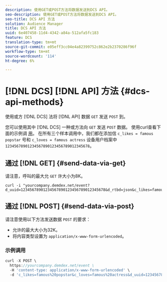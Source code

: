 ```yaml
---
description: 使用GET或POST方法将数据发送到DCS API。
seo-description: 使用GET或POST方法将数据发送到DCS API。
seo-title: DCS API 方法
solution: Audience Manager
title: DCS API 方法
uuid: 6e407458-11d4-4342-a84a-512afa5fc183
feature: DCS
translation-type: tm+mt
source-git-commit: e05eff3cc04e4a82399752c862e2b2370286f96f
workflow-type: tm+mt
source-wordcount: '114'
ht-degree: 6%

---
```



# [!DNL DCS] [!DNL API] 方法 {#dcs-api-methods}

使用或方 [!DNL DCS] 法将 [!DNL API] 数据 `GET` 发送 `POST` 到。

您可以使用其中 [!DNL DCS] 一种或方法向 `GET` 发送 `POST` 数据。 使用curl查看下面的示例调 [用](https://curl.haxx.se/)。 在所有三个样本调用中，我们都在添加信 `c_likes = famous popstar` 号和 `c_loves = famous actress` 设备用户档案中 `12345678901234567890123456789012345678`。

## 通过 [!DNL GET] {#send-data-via-get}

请注意，呼叫的最大允 `GET` 许大小为8K。

```
curl -i "yourcompany.demdex.net/event?d_uuid=12345678901234567890123456789012345678&d_rtbd=json&c_likes=famous%20popstar&c_loves=famous%20actress"
```

## 通过 [!DNL POST] {#send-data-via-post}

请注意使用以下方法发送数据 `POST` 的要求：

* 允许的最大大小为32K。
* 将内容类型设置为 `application/x-www-form-urlencoded`。

### 示例调用

```js
curl -X POST \
  https://yourcompany.demdex.net/event \
  -H 'content-type: application/x-www-form-urlencoded' \
  -d 'c_likes=famous%20popstar&c_loves=famous%20actress&d_uuid=12345678901234567890123456789012345678'
```
